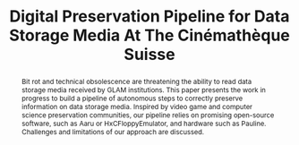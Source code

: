 ---
abstract: Bit rot and technical obsolescence are threatening the ability to read data
  storage media received by GLAM institutions. This paper presents the work in progress
  to build a pipeline of autonomous steps to correctly preserve information on data
  storage media. Inspired by video game and computer science preservation communities,
  our pipeline relies on promising open-source software, such as Aaru or HxCFloppyEmulator,
  and hardware such as Pauline. Challenges and limitations of our approach are discussed.
creators:
- Robin François
- Rebecca Rochat
date: null
document_url: https://osf.io/download/em86v/
grand_parent: iPRES
institutions:
- Cinémathèque Suisse - Swiss National Film Archive
keywords:
- media
- imaging
- pipeline
- dump
- migration
landing_page_url: https://osf.io/a56s9/
language: eng
layout: publication
license: CC-BY 4.0 International
notes_url: https://osf.io/download/x4gzm/
parent: iPRES 2022
publication_type: short paper
size: null
slides_url: https://osf.io/download/3wcu9/
source_name: iPRES:osf:a56s9
stream_url: https://youtu.be/4zCWIQxzeOM
title: Digital Preservation Pipeline for Data Storage Media At The Cinémathèque Suisse
year: 2022
---